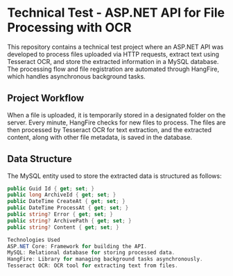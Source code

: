 # Technical Test - ASP.NET API for File Processing with OCR

This repository contains a technical test project where an ASP.NET API was developed to process files uploaded via HTTP requests, extract text using Tesseract OCR, and store the extracted information in a MySQL database. The processing flow and file registration are automated through HangFire, which handles asynchronous background tasks.

## Project Workflow

When a file is uploaded, it is temporarily stored in a designated folder on the server. Every minute, HangFire checks for new files to process. The files are then processed by Tesseract OCR for text extraction, and the extracted content, along with other file metadata, is saved in the database.

## Data Structure

The MySQL entity used to store the extracted data is structured as follows:

```csharp
public Guid Id { get; set; }
public long ArchiveId { get; set; }
public DateTime CreateAt { get; set; }
public DateTime ProcessAt { get; set; }
public string? Error { get; set; }
public string? ArchivePath { get; set; }
public string? Content { get; set; }

Technologies Used
ASP.NET Core: Framework for building the API.
MySQL: Relational database for storing processed data.
HangFire: Library for managing background tasks asynchronously.
Tesseract OCR: OCR tool for extracting text from files.
